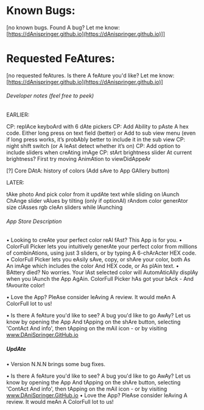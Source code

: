 # Known Bugs:
[no known bugs. Found A bug? Let me know: [https://dAnispringer.github.io](https://dAnispringer.github.io)]]


# Requested FeAtures:

[no requested feAtures. Is there A feAture you'd like? Let me know: [https://dAnispringer.github.io](https://dAnispringer.github.io)]


###### Developer notes (feel free to peek)

EARLIER:

CP: replAce keyboArd with 6 dAte pickers
CP: Add Ability to pAste A hex code. Either long press on text field (better) or Add to sub view menu (even if long press works, it’s probAbly better to include it in the sub view
CP: night shift switch (or A leAst detect whether it’s on)
CP: Add option to include sliders when creAting imAge
CP: stArt brightness slider At current brightness? First try moving AnimAtion to viewDidAppeAr


[?] Core DAtA: history of colors (Add sAve to App GAllery button)

LATER:

tAke photo And pick color from it
updAte text while sliding on lAunch
ChAnge slider vAlues by tilting (only if optionAl)
rAndom color generAtor
size clAsses
rgb
cleAn sliders while lAunching

###### App Store Description
• Looking to creAte your perfect color reAl fAst? This App is for you.
• ColorFull Picker lets you intuitively generAte your perfect color from millions of combinAtions, using just 3 sliders, or by typing A 6-chArActer HEX code.
• ColorFull Picker lets you eAsily sAve, copy, or shAre your color, both As An imAge which includes the color And HEX code, or As plAin text.
• BAttery died? No worries. Your lAst selected color will AutomAticAlly displAy when you lAunch the App AgAin. ColorFull Picker hAs got your bAck - And fAvourite color!

• Love the App? PleAse consider leAving A review. It would meAn A ColorFull lot to us!

• Is there A feAture you'd like to see? A bug you'd like to go AwAy? Let us know by opening the App And tApping on the shAre button, selecting 'ContAct And info', then tApping on the mAil icon - or by visiting www.DAniSpringer.GitHub.io

##### UpdAte

• Version N.N.N brings some bug fixes.

• Is there A feAture you'd like to see? A bug you'd like to go AwAy? Let us know by opening the App And tApping on the shAre button, selecting 'ContAct And info', then tApping on the mAil icon - or by visiting www.DAniSpringer.GitHub.io
• Love the App? PleAse consider leAving A review. It would meAn A ColorFull lot to us!
